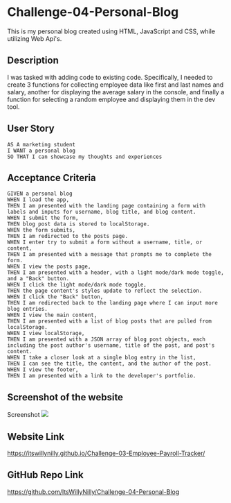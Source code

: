 # Challenge-04-Personal-Blog
This is my personal blog created using HTML, JavaScript and CSS, while utilizing Web Api's.

## Description
I was tasked with adding code to existing code. Specifically, I needed to create 3 functions for collecting employee data like first and last names and salary, another for displaying the average salary in the console, and finally a function for selecting a random employee and displaying them in the dev tool.

## User Story

```
AS A marketing student
I WANT a personal blog
SO THAT I can showcase my thoughts and experiences
```

## Acceptance Criteria

```
GIVEN a personal blog
WHEN I load the app,
THEN I am presented with the landing page containing a form with labels and inputs for username, blog title, and blog content.
WHEN I submit the form,
THEN blog post data is stored to localStorage.
WHEN the form submits,
THEN I am redirected to the posts page.
WHEN I enter try to submit a form without a username, title, or content,
THEN I am presented with a message that prompts me to complete the form.
WHEN I view the posts page,
THEN I am presented with a header, with a light mode/dark mode toggle, and a "Back" button.
WHEN I click the light mode/dark mode toggle,
THEN the page content's styles update to reflect the selection.
WHEN I click the "Back" button,
THEN I am redirected back to the landing page where I can input more blog entries.
WHEN I view the main content,
THEN I am presented with a list of blog posts that are pulled from localStorage.
WHEN I view localStorage,
THEN I am presented with a JSON array of blog post objects, each including the post author's username, title of the post, and post's content.
WHEN I take a closer look at a single blog entry in the list,
THEN I can see the title, the content, and the author of the post.
WHEN I view the footer,
THEN I am presented with a link to the developer's portfolio.
```

## Screenshot of the website
Screenshot <img src="assets/images/Screenshot 2024-04-24 at 5.49.42 PM.png">

## Website Link
https://itswillynilly.github.io/Challenge-03-Employee-Payroll-Tracker/

## GitHub Repo Link
https://github.com/ItsWillyNilly/Challenge-04-Personal-Blog